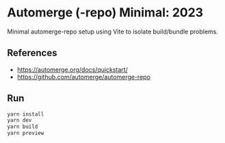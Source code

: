 # Automerge (-repo) Minimal: 2023

Minimal automerge-repo setup using Vite to isolate build/bundle problems.

## References

- https://automerge.org/docs/quickstart/
- https://github.com/automerge/automerge-repo

## Run

```bash
yarn install
yarn dev
yarn build
yarn preview
```
